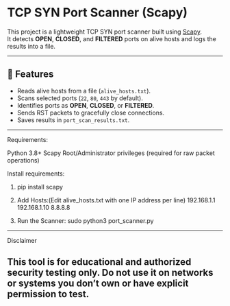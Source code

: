 # TCP SYN Port Scanner (Scapy)

This project is a lightweight TCP SYN port scanner built using [Scapy](https://scapy.readthedocs.io/en/latest/).  
It detects **OPEN**, **CLOSED**, and **FILTERED** ports on alive hosts and logs the results into a file.  

---

## 📌 Features
- Reads alive hosts from a file (`alive_hosts.txt`).
- Scans selected ports (`22`, `80`, `443` by default).
- Identifies ports as **OPEN**, **CLOSED**, or **FILTERED**.
- Sends RST packets to gracefully close connections.
- Saves results in `port_scan_results.txt`.

---
Requirements:

Python 3.8+
Scapy
Root/Administrator privileges (required for raw packet operations)

Install requirements:
1) pip install scapy

2) Add Hosts:(Edit alive_hosts.txt with one IP address per line)
192.168.1.1
192.168.1.10
8.8.8.8
3) Run the Scanner:
sudo python3 port_scanner.py
-------------------------------------------------------------------------------------------------------------------------------------
Disclaimer

This tool is for educational and authorized security testing only.
Do not use it on networks or systems you don’t own or have explicit permission to test.
-------------------------------------------------------------------------------------------------------------------------------------
